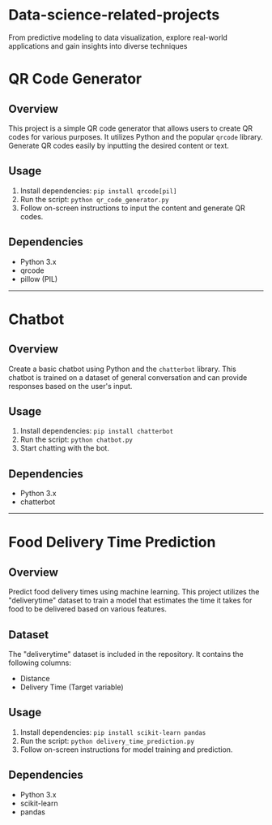 # Data-science-related-projects
From predictive modeling to data visualization, explore real-world applications and gain insights into diverse techniques



# QR Code Generator

## Overview

This project is a simple QR code generator that allows users to create QR codes for various purposes. It utilizes Python and the popular `qrcode` library. Generate QR codes easily by inputting the desired content or text.

## Usage

1. Install dependencies: `pip install qrcode[pil]`
2. Run the script: `python qr_code_generator.py`
3. Follow on-screen instructions to input the content and generate QR codes.

## Dependencies

- Python 3.x
- qrcode
- pillow (PIL)

---

# Chatbot

## Overview

Create a basic chatbot using Python and the `chatterbot` library. This chatbot is trained on a dataset of general conversation and can provide responses based on the user's input.

## Usage

1. Install dependencies: `pip install chatterbot`
2. Run the script: `python chatbot.py`
3. Start chatting with the bot.

## Dependencies

- Python 3.x
- chatterbot

---

# Food Delivery Time Prediction

## Overview

Predict food delivery times using machine learning. This project utilizes the "deliverytime" dataset to train a model that estimates the time it takes for food to be delivered based on various features.

## Dataset

The "deliverytime" dataset is included in the repository. It contains the following columns:

- Distance
- Delivery Time (Target variable)

## Usage

1. Install dependencies: `pip install scikit-learn pandas`
2. Run the script: `python delivery_time_prediction.py`
3. Follow on-screen instructions for model training and prediction.

## Dependencies

- Python 3.x
- scikit-learn
- pandas

